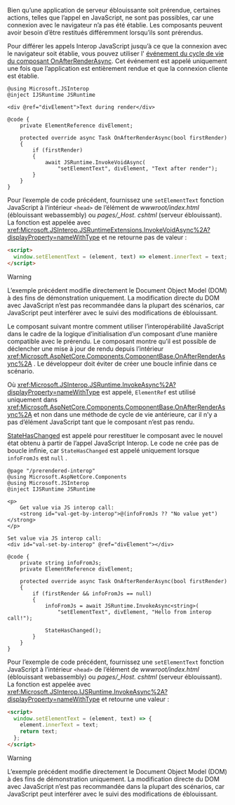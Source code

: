 ---
---
Bien qu’une application de serveur éblouissante soit prérendue, certaines actions, telles que l’appel en JavaScript, ne sont pas possibles, car une connexion avec le navigateur n’a pas été établie. Les composants peuvent avoir besoin d’être restitués différemment lorsqu’ils sont prérendus.

Pour différer les appels Interop JavaScript jusqu’à ce que la connexion avec le navigateur soit établie, vous pouvez utiliser l' [événement du cycle de vie du composant OnAfterRenderAsync](xref:blazor/components/lifecycle#after-component-render). Cet événement est appelé uniquement une fois que l’application est entièrement rendue et que la connexion cliente est établie.

```cshtml
@using Microsoft.JSInterop
@inject IJSRuntime JSRuntime

<div @ref="divElement">Text during render</div>

@code {
    private ElementReference divElement;

    protected override async Task OnAfterRenderAsync(bool firstRender)
    {
        if (firstRender)
        {
            await JSRuntime.InvokeVoidAsync(
                "setElementText", divElement, "Text after render");
        }
    }
}
```

Pour l’exemple de code précédent, fournissez une `setElementText` fonction JavaScript à l’intérieur `<head>` de l’élément de *wwwroot/index.html* (éblouissant webassembly) ou *pages/_Host. cshtml* (serveur éblouissant). La fonction est appelée avec <xref:Microsoft.JSInterop.JSRuntimeExtensions.InvokeVoidAsync%2A?displayProperty=nameWithType> et ne retourne pas de valeur :

```html
<script>
  window.setElementText = (element, text) => element.innerText = text;
</script>
```

> [!WARNING]
> L’exemple précédent modifie directement le Document Object Model (DOM) à des fins de démonstration uniquement. La modification directe du DOM avec JavaScript n’est pas recommandée dans la plupart des scénarios, car JavaScript peut interférer avec le suivi des modifications de éblouissant.

Le composant suivant montre comment utiliser l’interopérabilité JavaScript dans le cadre de la logique d’initialisation d’un composant d’une manière compatible avec le prérendu. Le composant montre qu’il est possible de déclencher une mise à jour de rendu depuis l’intérieur <xref:Microsoft.AspNetCore.Components.ComponentBase.OnAfterRenderAsync%2A> . Le développeur doit éviter de créer une boucle infinie dans ce scénario.

Où <xref:Microsoft.JSInterop.JSRuntime.InvokeAsync%2A?displayProperty=nameWithType> est appelé, `ElementRef` est utilisé uniquement dans <xref:Microsoft.AspNetCore.Components.ComponentBase.OnAfterRenderAsync%2A> et non dans une méthode de cycle de vie antérieure, car il n’y a pas d’élément JavaScript tant que le composant n’est pas rendu.

[StateHasChanged](xref:blazor/components/lifecycle#state-changes) est appelé pour rerestituer le composant avec le nouvel état obtenu à partir de l’appel JavaScript Interop. Le code ne crée pas de boucle infinie, car `StateHasChanged` est appelé uniquement lorsque `infoFromJs` est `null` .

```cshtml
@page "/prerendered-interop"
@using Microsoft.AspNetCore.Components
@using Microsoft.JSInterop
@inject IJSRuntime JSRuntime

<p>
    Get value via JS interop call:
    <strong id="val-get-by-interop">@(infoFromJs ?? "No value yet")</strong>
</p>

Set value via JS interop call:
<div id="val-set-by-interop" @ref="divElement"></div>

@code {
    private string infoFromJs;
    private ElementReference divElement;

    protected override async Task OnAfterRenderAsync(bool firstRender)
    {
        if (firstRender && infoFromJs == null)
        {
            infoFromJs = await JSRuntime.InvokeAsync<string>(
                "setElementText", divElement, "Hello from interop call!");

            StateHasChanged();
        }
    }
}
```

Pour l’exemple de code précédent, fournissez une `setElementText` fonction JavaScript à l’intérieur `<head>` de l’élément de *wwwroot/index.html* (éblouissant webassembly) ou *pages/_Host. cshtml* (serveur éblouissant). La fonction est appelée avec <xref:Microsoft.JSInterop.IJSRuntime.InvokeAsync%2A?displayProperty=nameWithType> et retourne une valeur :

```html
<script>
  window.setElementText = (element, text) => {
    element.innerText = text;
    return text;
  };
</script>
```

> [!WARNING]
> L’exemple précédent modifie directement le Document Object Model (DOM) à des fins de démonstration uniquement. La modification directe du DOM avec JavaScript n’est pas recommandée dans la plupart des scénarios, car JavaScript peut interférer avec le suivi des modifications de éblouissant.
